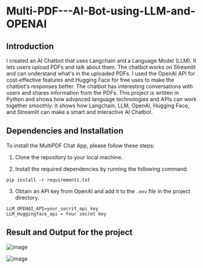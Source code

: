 # Multi-PDF---AI-Bot-using-LLM-and-OPENAI

## Introduction

I created an AI Chatbot that uses Langchain and a Language Model (LLM). It lets users upload PDFs and talk about them. The chatbot works on Streamlit and can understand what's in the uploaded PDFs. I used the OpenAI API for cost-effective features and Hugging Face for free uses to make the chatbot's responses better. The chatbot has interesting conversations with users and shares information from the PDFs. This project is written in Python and shows how advanced language technologies and APIs can work together smoothly. It shows how Langchain, LLM, OpenAI, Hugging Face, and Streamlit can make a smart and interactive AI Chatbot.

## Dependencies and Installation

To install the MultiPDF Chat App, please follow these steps:

1. Clone the repository to your local machine.

2. Install the required dependencies by running the following command:
```
pip install -r requirements.txt
```

3. Obtain an API key from OpenAI and add it to the `.env` file in the project directory.
```
LLM_OPENAI_API=your_secrit_api_key
LLM_Huggingface_api = Your secret key
```
## Result and Output for the project

![image](https://github.com/jo-2031/Multi-PDF---AI-Bot-using-LLM-and-OPENAI/assets/98604687/37cfc6dc-8a27-4230-b13f-0ddb414ee538)



![image](https://github.com/jo-2031/Multi-PDF---AI-Bot-using-LLM-and-OPENAI/assets/98604687/19ebd6f6-8275-488c-9873-ab6b023aa472)







